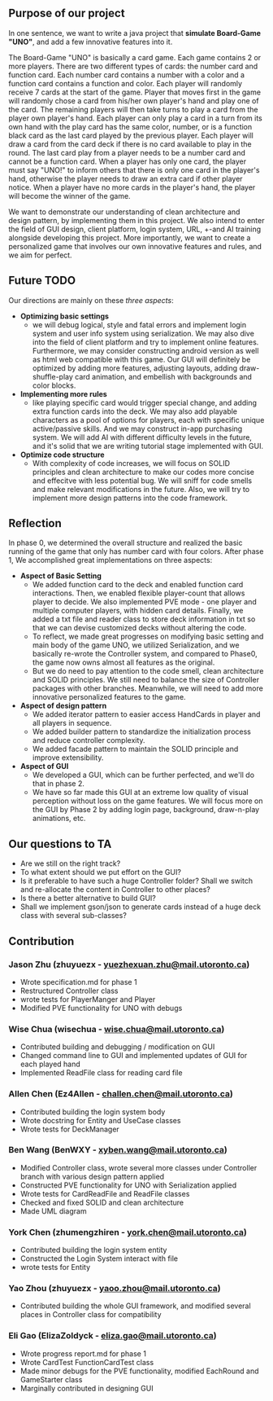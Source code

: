 ## Purpose of our project
In one sentence, we want to write a java project that **simulate Board-Game "UNO"**, and add a few innovative features into it.

The Board-Game "UNO" is basically a card game. Each game contains 2 or more players. There are two different types of cards: the number card and function card. Each number card contains a number with a color and a function card contains a function and color. Each player will randomly receive 7 cards at the start of the game. Player that moves first in the game will randomly chose a card from his/her own player's hand and play one of the card. The remaining players will then take turns to play a card from the player own player's hand. Each player can only play a card in a turn from its own hand with the play card has the same color, number, or is a function black card as the last card played by the previous player. Each player will draw a card from the card deck if there is no card available to play in the round. The last card play from a player needs to be a number card and cannot be a function card. When a player has only one card, the player must say "UNO!" to inform others that there is only one card in the player's hand, otherwise the player needs to draw an extra card if other player notice. When a player have no more cards in the player's hand, the player will become the winner of the game.

We want to demonstrate our understanding of clean architecture and design pattern, by implementing them in this project. We also intend to enter the field of GUI design, client platform, login system, URL,
+-and AI training alongside developing this project. More importantly, we want to create a personalized game that involves our own innovative features and rules, and we aim for perfect.

## Future TODO

Our directions are mainly on these *three aspects*:
* **Optimizing basic settings**
  * we will debug logical, style and fatal errors and implement login system and user info system using serialization. We may also dive into the field of client platform and try to implement online features. Furthermore, we may consider constructing android version as well as html web compatible with this game. Our GUI will definitely be optimized by adding more features, adjusting layouts, adding draw-shuffle-play card animation, and embellish with backgrounds and color blocks.
* **Implementing more rules**
  * like playing specific card would trigger special change, and adding extra function cards into the deck. We may also add playable characters as a pool of options for players, each with specific unique active/passive skills. And we may construct in-app purchasing system. We will add AI with different difficulty levels in the future, and it's solid that we are writing tutorial stage implemented with GUI.
* **Optimize code structure** 
  * With complexity of code increases, we will focus on SOLID principles and clean architecture to make our codes more concise and effecitve with less potential bug. We will sniff for code smells and make relevant modifications in the future. Also, we will try to implement more design patterns into the code framework. 

## Reflection

In phase 0, we determined the overall structure and realized the basic running of the game that only has number card with four colors.
After phase 1, We accomplished great implementations on three aspects:
* **Aspect of Basic Setting** 
    * We added function card to the deck and enabled function card interactions. Then, we enabled flexible player-count that allows player to decide. We also implemented PVE mode - one player and multiple computer players, with hidden card details. Finally, we added a txt file and reader class to store deck information in txt so that we can devise customized decks without altering the code. 
    * To reflect, we made great progresses on modifying basic setting and main body of the game UNO, we utilized Serialization, and we basically re-wrote the Controller system, and compared to Phase0, the game now owns almost all features as the original. 
    * But we do need to pay attention to the code smell, clean architecture and SOLID principles. We still need to balance the size of Controller packages with other branches. Meanwhile, we will need to add more innovative personalized features to the game.
* **Aspect of design pattern**
    * We added iterator pattern to easier access HandCards in player and all players in sequence.
    * We added builder pattern to standardize the initialization process and reduce controller complexity.
    * We added facade pattern to maintain the SOLID principle and improve extensibility.
* **Aspect of GUI** 
    * We developed a GUI, which can be further perfected, and we'll do that in phase 2.
    * We have so far made this GUI at an extreme low quality of visual perception without loss on the game features. We will focus more on the GUI by Phase 2 by adding login page, background, draw-n-play animations, etc.

## Our questions to TA

* Are we still on the right track?
* To what extent should we put effort on the GUI?
* Is it preferable to have such a huge Controller folder? Shall we switch and re-allocate the content in Controller to other places?
* Is there a better alternative to build GUI?
* Shall we implement gson/json to generate cards instead of a huge deck class with several sub-classes?

## Contribution

### Jason Zhu (zhuyuezx - yuezhexuan.zhu@mail.utoronto.ca)
* Wrote specification.md for phase 1
* Restructured Controller class
* wrote tests for PlayerManger and Player
* Modified PVE functionality for UNO with debugs

### Wise Chua (wisechua - wise.chua@mail.utoronto.ca)
* Contributed building and debugging / modification on GUI
* Changed command line to GUI and implemented updates of GUI for each played hand
* Implemented ReadFile class for reading card file

### Allen Chen (Ez4Allen - challen.chen@mail.utoronto.ca)
* Contributed building the login system body
* Wrote docstring for Entity and UseCase classes
* Wrote tests for DeckManager

### Ben Wang (BenWXY - xyben.wang@mail.utoronto.ca)
* Modified Controller class, wrote several more classes under Controller branch with various design pattern applied
* Constructed PVE functionality for UNO with Serialization applied
* Wrote tests for CardReadFile and ReadFile classes
* Checked and fixed SOLID and clean architecture
* Made UML diagram

### York Chen (zhumengzhiren - york.chen@mail.utoronto.ca)
* Contributed building the login system entity
* Constructed the Login System interact with file
* wrote tests for Entity

### Yao Zhou (zhuyuezx - yaoo.zhou@mail.utoronto.ca)
* Contributed building the whole GUI framework, and modified several places in Controller class for compatibility

### Eli Gao (ElizaZoldyck - eliza.gao@mail.utoronto.ca)
* Wrote progress report.md for phase 1
* Wrote CardTest FunctionCardTest class
* Made minor debugs for the PVE functionality, modified EachRound and GameStarter class
* Marginally contributed in designing GUI
